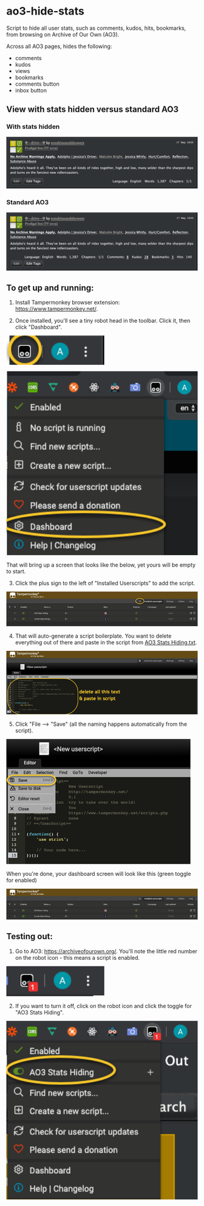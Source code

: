 # ao3-hide-stats
Script to hide all user stats, such as comments, kudos, hits, bookmarks, from browsing on Archive of Our Own (AO3).

Across all AO3 pages, hides the following:
- comments
- kudos
- views
- bookmarks
- comments button
- inbox button

## View with stats hidden versus standard AO3
### With stats hidden
![After](https://github.com/aceboxn/ao3-hide-stats/blob/master/statshiding/10.png)
### Standard AO3
![Before](https://github.com/aceboxn/ao3-hide-stats/blob/master/statshiding/9.png)

## To get up and running:
1. Install Tampermonkey browser extension: https://www.tampermonkey.net/.

2. Once installed, you'll see a tiny robot head in the toolbar. Click it, then click "Dashboard".

![2a](https://github.com/aceboxn/ao3-hide-stats/blob/master/statshiding/1.png)

![2b](https://github.com/aceboxn/ao3-hide-stats/blob/master/statshiding/2.png)

That will bring up a screen that looks like the below, yet yours will be empty to start.

3. Click the plus sign to the left of "Installed Userscripts" to add the script.

![3](https://github.com/aceboxn/ao3-hide-stats/blob/master/statshiding/3.png)

4. That will auto-generate a script boilerplate. You want to delete everything out of there and paste in the script from [AO3 Stats Hiding.txt](https://github.com/aceboxn/ao3-hide-stats/blob/master/AO3%20Stats%20Hiding.txt).

![4](https://github.com/aceboxn/ao3-hide-stats/blob/master/statshiding/4.png)

5. Click "File --> "Save" (all the naming happens automatically from the script).

![5a](https://github.com/aceboxn/ao3-hide-stats/blob/master/statshiding/5.png)

When you're done, your dashboard screen will look like this (green toggle for enabled)

![5b](https://github.com/aceboxn/ao3-hide-stats/blob/master/statshiding/6.png)

## Testing out:
1. Go to AO3: https://archiveofourown.org/. You'll note the little red number on the robot icon - this means a script is enabled.

![1](https://github.com/aceboxn/ao3-hide-stats/blob/master/statshiding/7.png)

2. If you want to turn it off, click on the robot icon and click the toggle for "AO3 Stats Hiding".

![2](https://github.com/aceboxn/ao3-hide-stats/blob/master/statshiding/8.png)
